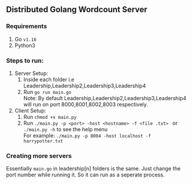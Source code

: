 ## Distributed Golang Wordcount Server
### Requirements
1. Go ```v1.16```
2. Python3
### Steps to run:
1. Server Setup:
    1. Inside each folder i.e Leadership,Leadership2,Leadership3,Leadership4
    2. Run ``` go run main.go ```<br>
Note: By default Leadership,Leadership2,Leadership3,Leadership4 will run on port 8000,8001,8002,8003 respectively. <br>
2. Client Setup:
    1. Run ```chmod +x main.py```
    2. Run ```./main.py -p <port> -host <hostname> -f <file .txt> ``` or ```./main.py -h``` to see the help menu <br>
    For example: ```./main.py -p 8004 -host localhost -f harrypotter.txt ```


### Creating more servers
Essentially ```main.go``` in leadership[n] folders is the same. Just change the port number while running it. So it can run as a seperate process.






